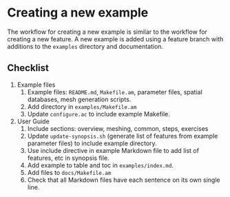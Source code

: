 # Creating a new example

The workflow for creating a new example is similar to the workflow for creating a new feature.
A new example is added using a feature branch with additions to the `examples` directory and documentation.

## Checklist

1. Example files
    1. Example files: `README.md`, `Makefile.am`, parameter files, spatial databases, mesh generation scripts.
    2. Add directory in `examples/Makefile.am`
    3. Update `configure.ac` to include example Makefile.
2. User Guide
    1. Include sections: overview, meshing, common, steps, exercises
    2. Update `update-synopsis.sh` (generate list of features from example parameter files) to include example directory.
    3. Use include directive in example Markdown file to add list of features, etc in synopsis file.
    4. Add example to table and toc in `examples/index.md`.
    5. Add files to `docs/Makefile.am`
    6. Check that all Markdown files have each sentence on its own single line.
